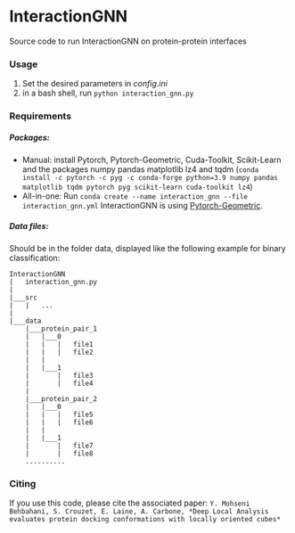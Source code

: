 # InteractionGNN

Source code to run InteractionGNN on protein-protein interfaces

### Usage
1. Set the desired parameters in *config.ini*
2. in a bash shell, run `python interaction_gnn.py`

### Requirements
##### Packages:
 - Manual: install Pytorch, Pytorch-Geometric, Cuda-Toolkit, Scikit-Learn and the packages numpy pandas matplotlib lz4 and tqdm (`conda install -c pytorch -c pyg -c conda-forge python=3.9 numpy pandas matplotlib tqdm pytorch pyg scikit-learn cuda-toolkit lz4`)
 - All-in-one: Run `conda create --name interaction_gnn --file interaction_gnn.yml`
InteractionGNN is using [Pytorch-Geometric]([github.com/pyg-team/pytorch_geometric](https://github.com/pyg-team/pytorch_geometric)).

##### Data files:
Should be in the folder data, displayed like the following example for binary classification:
```
InteractionGNN
|   interaction_gnn.py
|
|___src
|   |   ...
|
|___data
    |___protein_pair_1
    |   |___0
    |   |   |   file1
    |   |   |   file2
    |   |
    |   |___1
    |       |   file3
    |       |   file4
    |   
    |___protein_pair_2
    |   |___0
    |   |   |   file5
    |   |   |   file6
    |   |
    |   |___1
    |       |   file7
    |       |   file8
    ..........
```

### Citing
If you use this code, please cite the associated paper:
```Y. Mohseni Behbahani, S. Crouzet, E. Laine, A. Carbone, *Deep Local Analysis evaluates protein docking conformations with locally oriented cubes*```